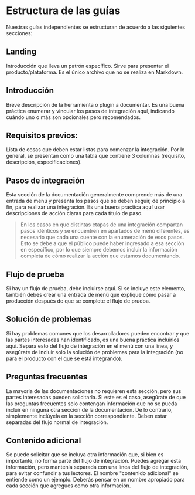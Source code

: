 # Estructura de las guías

Nuestras guías independientes se estructuran de acuerdo a las siguientes secciones:

## Landing

Introducción que lleva un patrón específico. Sirve para presentar el producto/plataforma. Es el único archivo que no se realiza en Markdown.

## Introducción

Breve descripción de la herramienta o plugin a documentar. Es una buena práctica enumerar y vincular los pasos de integración aquí, indicando cuándo uno o más son opcionales pero recomendados.

## Requisitos previos: 

Lista de cosas que deben estar listas para comenzar la integración. Por lo general, se presentan como una tabla que contiene 3 columnas (requisito, descripción, especificaciones).

## Pasos de integración

Esta sección de la documentación generalmente comprende más de una entrada de menú y presenta los pasos que se deben seguir, de principio a fin, para realizar una integración. Es una buena práctica aquí usar descripciones de acción claras para cada título de paso.

> En los casos en que distintas etapas de una integración compartan pasos idénticos y se encuentren en apartados de menú diferentes, es necesario que cada una cuente con la enumeración de esos pasos. Esto se debe a que el público puede haber ingresado a esa sección en específico, por lo que siempre debemos incluir la información completa de cómo realizar la acción que estamos documentando.

## Flujo de prueba

Si hay un flujo de prueba, debe incluirse aquí. Si se incluye este elemento, también debes crear una entrada de menú que explique cómo pasar a producción después de que se complete el flujo de prueba.

## Solución de problemas

Si hay problemas comunes que los desarrolladores pueden encontrar y que las partes interesadas han identificado, es una buena práctica incluirlos aquí. Separa esto del flujo de integración en el menú con una línea, y asegúrate de incluir solo la solución de problemas para la integración (no para el producto con el que se está integrando).

## Preguntas frecuentes

La mayoría de las documentaciones no requieren esta sección, pero sus partes interesadas pueden solicitarla. Si este es el caso, asegúrate de que las preguntas frecuentes solo contengan información que no se pueda incluir en ninguna otra sección de la documentación. De lo contrario, simplemente inclúyela en la sección correspondiente. Deben estar separadas del flujo normal de integración.

## Contenido adicional

Se puede solicitar que se incluya otra información que, si bien es importante, no forma parte del flujo de integración. Puedes agregar esta información, pero mantenla separada con una línea del flujo de integración, para evitar confundir a tus lectores. El nombre "contenido adicional" se entiende como un ejemplo. Deberás pensar en un nombre apropiado para cada sección que agregues como otra información.
